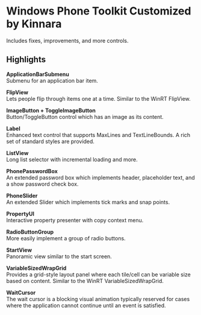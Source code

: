 # Windows Phone Toolkit Customized by Kinnara

Includes fixes, improvements, and more controls.

## Highlights

**ApplicationBarSubmenu**  
Submenu for an application bar item.

**FlipView**  
Lets people flip through items one at a time. Similar to the WinRT FlipView.

**ImageButton + ToggleImageButton**  
Button/ToggleButton control which has an image as its content.

**Label**  
Enhanced text control that supports MaxLines and TextLineBounds. A rich set of standard styles are provided.

**ListView**  
Long list selector with incremental loading and more.

**PhonePasswordBox**  
An extended password box which implements header, placeholder text, and a show password check box.

**PhoneSlider**  
An extended Slider which implements tick marks and snap points.

**PropertyUI**  
Interactive property presenter with copy context menu.

**RadioButtonGroup**  
More easily implement a group of radio buttons.

**StartView**  
Panoramic view similar to the start screen.

**VariableSizedWrapGrid**  
Provides a grid-style layout panel where each tile/cell can be variable size based on content. Similar to the WinRT VariableSizedWrapGrid.

**WaitCursor**  
The wait cursor is a blocking visual animation typically reserved for cases where the application cannot continue until an event is satisfied.
